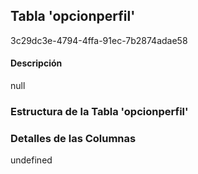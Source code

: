 
## Tabla 'opcionperfil'
3c29dc3e-4794-4ffa-91ec-7b2874adae58
#### Descripción

null

### Estructura de la Tabla 'opcionperfil'




### Detalles de las Columnas
undefined

